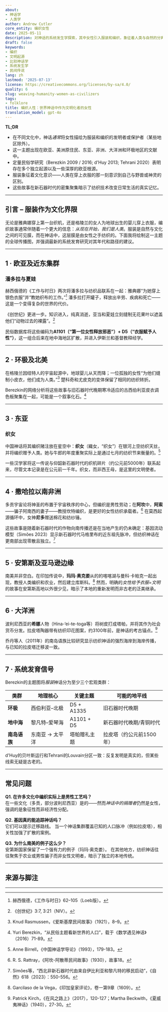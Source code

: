 ```yaml
---
about:
- 神话学
- 人类学
author: Andrew Cutler
core_entity: 编织女性
date: 2025-05-11
description: 对神话的系统发生学探索，其中女性引入服装和编织，象征着人类与自然的分离。
draft: false
keywords:
- 编织
- 文明起源
- 比较神话学
- 系统发生学
- 民间传说
lang: zh
lastmod: '2025-07-13'
license: https://creativecommons.org/licenses/by-sa/4.0/
quality: 6
slug: weaving-humanity-women-as-civilizers
tags:
- folklore
title: 编织人性：世界神话中作为文明化者的女性
translation_model: gpt-4o
---
```


**TL;DR**

- 在不同文化中，神话*通常*将女性描绘为服装和编织的发明者或保护者（某些地区除外）。
- 这一主题出现在欧亚、美洲原住民、东亚、非洲、大洋洲和环极地区的文献中。
- 定量民俗学研究（Berezkin 2009 / 2016; d'Huy 2013; Tehrani 2020）表明存在多个独立起源以及一些深厚的欧亚根源。
- 服装象征着文化意识——人类在穿上衣服的那一刻意识到自己与野兽或神灵的区别。
- 这些故事在新石器时代的密集聚集暗示了纺织技术改变日常生活的真实记忆。

---

## 引言 – 服装作为文化界限

无论是雅典娜穿上第一台织机，还是格陵兰的女人为地球出生的婴儿穿上衣服，编织故事通常伴随着一个更大的信息：*从现在开始，我们是人类*。服装是自然与文化之间的可见膜，而在神话中，这层膜是由女性之手纺织的。下面我将绘制这一主题的全球传播图，并强调最新的系统发育研究对其年代和路径的建议。

---

## 1 · 欧亚及近东集群

### 潘多拉与夏娃

赫西俄德的《工作与时日》两次将潘多拉与纺织品联系在一起：雅典娜“为她穿上银色衣服”并“教她织布的工作。”[^1] 潘多拉打开罐子，释放出辛劳、疾病和死亡——这是一个变得复杂的世界的代价。

《创世纪》更进一步。知识进入，纯真消逝，亚当和夏娃立刻缝制无花果叶以遮盖他们“动物过去的裸露”。[^2]

民俗数据库将这些编码为**A1101（“第一位女性释放邪恶”）+ D5（“衣服赋予人性”）**，这一组合后来在地中海地区扩散，并进入伊斯兰和基督教释经学。

---

## 2 · 环极及北美

在格陵兰因纽特人的宇宙起源中，地球婴儿从天而降；一位孤独的女性“为他们缝制小皮衣，他们成为人类。”[^3] 楚科奇和尤皮克的变体保留了相同的纺织转折。

Berezkin的网络分析将这些故事与旧石器时代晚期寒冷适应的古西伯利亚皮衣调色板聚集在一起，可能是一个叙事化石。[^4]

---

## 3 · 东亚

### 织女

中国神话将其编织赌注放在星空中：**织女**（織女，“织女”）在银河上空纺织天丝，并将编织赠予人类。她与牛郎的年度重聚实际上是通过七月的纺织节来衡量的。[^5]

一些汉学家将这一传说与仰韶新石器时代的织机碎片（约公元前5000年）联系起来，尽管文本记录是在公元前一千年。织女，而非西王母，是这里的文明使者。

---

## 4 · 撒哈拉以南非洲

多贡宇宙论将神圣的布置于宇宙秩序的中心，但编织是男性劳动；在**阿坎**中，**阿索**——骗子阿南西的妻子——教授坎特编织，是更好的女性纺织承载者。[^6] 在莫西起源循环中，女神**尼多**赠送棉花和纺纱锤。

这些故事是随着新石器时代的作物向南传播还是在当地产生的仍未确定：基因流动模型（Simões 2023）显示新石器时代马格里布的近东祖先脉冲，但纺织神话在更南部出现零散且独立。[^7]

---

## 5 · 安第斯及亚马逊边缘

南美并非空白。在印加传说中，**玛玛·奥克娄**从的的喀喀湖与曼科·卡帕克一起出现，教授人类编织和农业，然后建立库斯科。[^8] 然而，明确的*女性给予衣服=文明*的故事在安第斯高地以外很少见，暗示了本地的重新发明而非古老的泛美继承。

---

## 6 · 大洋洲

波利尼西亚的**希娜**人物（Hina-‘ei-te-toga等）将树皮打成塔帕，并将其作为社会货币分发。拉皮塔陶器带有纺织印花图案，约3100年前，是神话的考古锚点。[^9]

乔丹等人（2011年）的南岛语族比较研究显示纺织神话的强烈海岸到海岸传播，与已知的拉皮塔迁移波一致。

---

## 7 · 系统发育信号

Berezkin的主题图将*服装*神话分为至少三个宏观类群：

| 类群 | 地理核心 | 关键主题 | 可能的地平线 |
|-------|-----------------|-----------|------------------|
| **环极** | 西伯利亚–北极 | D5 + A1335 | 旧石器时代晚期 |
| **地中海** | 黎凡特–爱琴海 | A1101 + D5 | 新石器时代晚期/青铜时代 |
| **南岛语族** | 东南亚 → 太平洋 | 塔帕赠礼主题 | 拉皮塔（约公元前1500年） |

d'Huy的贝叶斯运行和Tehrani的Louvain分区一致：反复发明是真实的，但某些线索无疑是古老的。

---

## 常见问题

**Q1. 在许多文化中编织实际上是男性工艺吗？**  
在一些文化（多贡，部分波利尼西亚）是的——然而*神话中的捐赠者*仍然是女性，强调的是象征性而非经济性分配。

**Q2. 基因真的能追踪神话吗？**  
它们可以提示迁移路线。 当一个神话集群覆盖已知的人口脉冲（例如拉皮塔），相关性加强了扩散的案例。

**Q3. 为什么南美的例子这么少？**  
安第斯国家保留了一个强有力的例子（玛玛·奥克娄）。 在其他地方，纺织神话往往聚焦于农业或男性骗子而非女性文明者，暗示了独立的本地传统。

---

## 来源与脚注

[^1]: 赫西俄德，《工作与时日》62–105（Loeb版）。
[^2]: 《创世纪》3:7, 3:21（NIV）。
[^3]: Knud Rasmussen，《爱斯基摩民间故事》（1921），8–9。
[^4]: Yuri Berezkin，“从民俗主题看新世界的人口”，载于《数学遇见神话》（2016）71-89。
[^5]: Anne Birrell，《中国神话学导论》（1993），179-183。
[^6]: R. S. Rattray，《阿坎-阿散蒂民间故事》（1930），故事18。
[^7]: Simões等，“西北非新石器时代由来自伊比利亚和黎凡特的移民启动”，《自然》618（2023）：550-556。
[^8]: Garcilaso de la Vega，《印加皇家评论》，卷一第9章（1609）。
[^9]: Patrick Kirch，《在风之路上》（2017），120-127；Martha Beckwith，《夏威夷神话》（1940），27-30。

---